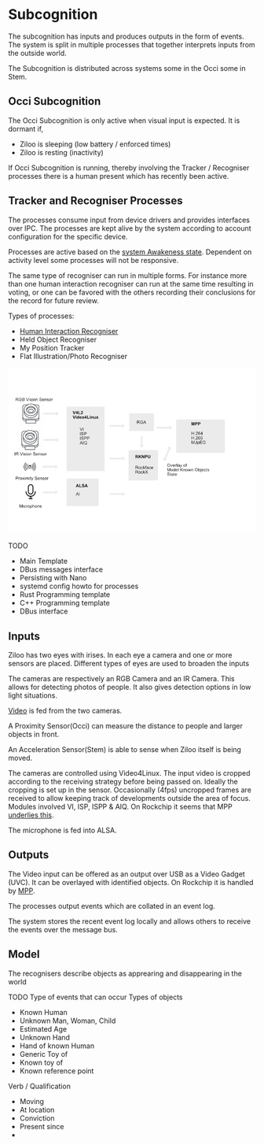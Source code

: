 # Subcognition

The subcognition has inputs and produces outputs in the form of events.
The system is split in multiple processes that together interprets inputs from the outside world.

The Subcognition is distributed across systems some in the Occi some in Stem.

## Occi Subcognition

The Occi Subcognition is only active when visual input is expected. It is dormant if,

* Ziloo is sleeping (low battery / enforced times)
* Ziloo is resting (inactivity)

If Occi Subcognition is running, thereby involving the Tracker / Recogniser processes there is
a human present which has recently been active.


## Tracker and Recogniser Processes

The processes consume input from device drivers and provides interfaces over IPC.
The processes are kept alive by the system according to account configuration for the specific device.

Processes are active based on the [system Awakeness state](./AWAKENESS.md). Dependent on activity level some processes will not be responsive.

The same type of recogniser can run in multiple forms. 
For instance more than one human interaction recogniser can run at the same time resulting in voting, 
or one can be favored with the others recording their conclusions for the record for future review.

Types of processes:

* [Human Interaction Recogniser](./INTERACTION_RECOGNISER.md)
* Held Object Recogniser
* My Position Tracker
* Flat Illustration/Photo Recogniser

![Subcognition Pipeline](subcognition-pipeline.png)

TODO
- Main Template
- DBus messages interface
- Persisting with Nano
- systemd config howto for processes
- Rust Programming template
- C++ Programming template
- DBus interface


## Inputs

Ziloo has two eyes with irises. In each eye a camera and one or more sensors are placed. 
Different types of eyes are used to broaden the inputs

The cameras are respectively an RGB Camera and an IR Camera. This allows for detecting photos of people.
It also gives detection options in low light situations.

[Video](./VIDEO.md) is fed from the two cameras.

A Proximity Sensor(Occi) can measure the distance to people and larger objects in front.

An Acceleration Sensor(Stem) is able to sense when Ziloo itself is being moved.

The cameras are controlled using Video4Linux. The input video is cropped according to the receiving strategy before being passed on. Ideally the cropping is set up in the sensor. Occasionally (4fps) uncropped frames are received to allow keeping track of developments outside the area of focus.
Modules involved VI, ISP, ISPP & AIQ. On Rockchip it seems that MPP [underlies this](https://github.com/rockchip-linux/mpp/blob/develop/doc/design/1.mpp_design.txt).

The microphone is fed into ALSA.


## Outputs

The Video input can be offered as an output over USB as a Video Gadget (UVC). It can be overlayed with identified objects. On Rockchip it is handled by [MPP](https://github.com/rockchip-linux/mpp).

The processes output events which are collated in an event log.

The system stores the recent event log locally and allows others to receive the events over the message bus.


## Model

The recognisers describe objects as apprearing and disappearing in the world


TODO Type of events that can occur
Types of objects

- Known Human
- Unknown Man, Woman, Child
- Estimated Age
- Unknown Hand
- Hand of known Human
- Generic Toy of <type>
- Known toy of <type>
- Known reference point

Verb / Qualification
- Moving <Direction deg>
- At location
- Conviction
- Present since
- 